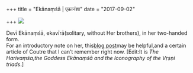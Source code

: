 +++
title = "Ekānaṃśā | एकानंशा"
date = "2017-09-02"

+++
[![](https://padmavajrablog.files.wordpress.com/2017/09/ekanamsha_1.jpg?w=739)](https://padmavajrablog.files.wordpress.com/2017/09/ekanamsha_1.jpg)

Devī Ekānaṃśā, ekavīrā(solitary, without Her brothers), in her
two-handed form.  
For an introductory note on her, this[blog
post](https://manasataramgini.wordpress.com/2006/02/04/ekanamsha-a-deity-of-tantric-vaishnavism/)may
be helpful,and a certain article of Coutre that I can’t remember right
now. \[Edit:It is *The Harivaṃśa,the Goddess Ekānaṃśā and the
Iconography of the Vṛṣṇi triads*.\]
